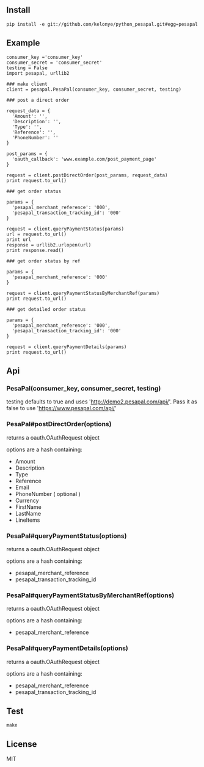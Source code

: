 
## Install


```
pip install -e git://github.com/kelonye/python_pesapal.git#egg=pesapal
```

## Example


```
consumer_key ='consumer_key'
consumer_secret = 'consumer_secret'
testing = False
import pesapal, urllib2

### make client
client = pesapal.PesaPal(consumer_key, consumer_secret, testing)

### post a direct order

request_data = {
  'Amount': '',
  'Description': '',
  'Type': '',
  'Reference': '',
  'PhoneNumber': ''
}

post_params = {
  'oauth_callback': 'www.example.com/post_payment_page'
}

request = client.postDirectOrder(post_params, request_data)
print request.to_url()

### get order status

params = {
  'pesapal_merchant_reference': '000',
  'pesapal_transaction_tracking_id': '000'
}

request = client.queryPaymentStatus(params)
url = request.to_url()
print url
response = urllib2.urlopen(url)
print response.read()

### get order status by ref

params = {
  'pesapal_merchant_reference': '000'
}

request = client.queryPaymentStatusByMerchantRef(params)
print request.to_url()

### get detailed order status

params = {
  'pesapal_merchant_reference': '000',
  'pesapal_transaction_tracking_id': '000'
}

request = client.queryPaymentDetails(params)
print request.to_url()

```

## Api

### PesaPal(consumer_key, consumer_secret, testing)
  
  testing defaults to true and uses 'http://demo2.pesapal.com/api/'. Pass it as false to use 'https://www.pesapal.com/api/'

### PesaPal#postDirectOrder(options)
  
  returns a oauth.OAuthRequest object

  options are a hash containing:

  - Amount
  - Description
  - Type
  - Reference
  - Email
  - PhoneNumber
  ( optional )
  - Currency
  - FirstName
  - LastName
  - LineItems

### PesaPal#queryPaymentStatus(options)

  returns a oauth.OAuthRequest object

  options are a hash containing:

  - pesapal_merchant_reference
  - pesapal_transaction_tracking_id

### PesaPal#queryPaymentStatusByMerchantRef(options)

  returns a oauth.OAuthRequest object

  options are a hash containing:
  
  - pesapal_merchant_reference

### PesaPal#queryPaymentDetails(options)

  returns a oauth.OAuthRequest object

  options are a hash containing:

  - pesapal_merchant_reference
  - pesapal_transaction_tracking_id

## Test

```
make
```

## License

MIT

